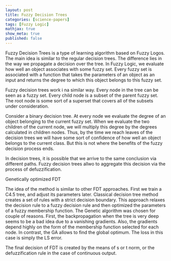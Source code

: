 ```yaml
---
layout: post
title: Fuzzy Decision Trees
categories: [science-papers]
tags: [Fuzzy Logic]
mathjax: true
show_meta: true
published: false
---
```


Fuzzy Decision Trees is a type of learning algorithm based on Fuzzy Logos. The main idea is similar to the regular decision trees. The difference lies in the way we propagate a decision over the tree. In Fuzzy Logic, we evaluate how well an object associates with some fuzzy set. Every fuzzy set is associated with a function that takes the parameters of an object as an input and returns the degree to which this object belongs to this fuzzy set. 

Fuzzy decision trees work i na similar way. Every node in the tree can be seen as a fuzzy set. Every child node is a subset of the parent fuzzy set. The root node is some sort of a superset that covers all of the subsets under consideration.

Consider a binary decision tree. At every node we evaluate the degree of an object belonging to the current fuzzy set. When we evaluate the two children of the current node, we will multiply this degree by the degrees calculated in children nodes. Thus, by the time we reach leaves of the decision trees we will have some sort of confidence of how well an object belongs to the current class. But this is not where the benefits of the fuzzy decision process ends. 

In decision trees, it is possible that we arrive to the same conclusion via different paths. Fuzzy decision trees allwo to aggregate this decision via the process of defuzzification.  



Genetically optimized FDT

The idea of the method is similar to other FDT approaches. First we train a C4.5 tree, and adjust its parameters later. Classical decision tree method creates a set of rules with a strict decision boundary. This approach relaxes the decision rule to a fuzzy decision rule and then optimized the parameters of a fuzzy membership function. The Genetic algorithm was chosen for couple of reasons. First, the backpropagation when the tree is very deep seems to be a bad idea due to a vanishing gradients. Also, the gradients depend highly on the form of the membership function selected for each node. In contrast, the GA allows to find the global optimum. The loss in this case is simply the LS error.

The final decision of FDT is created by the means of s or t norm, or the defuzzification rule in the case of continuous output.